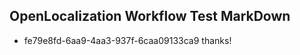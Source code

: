 ## OpenLocalization Workflow Test MarkDown
* fe79e8fd-6aa9-4aa3-937f-6caa09133ca9 thanks!

<!--HONumber=Jul16_HO5-->


